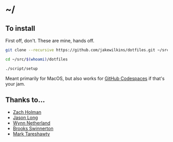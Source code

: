# ~/

## To install

First off, don't. These are mine, hands off.

```sh
git clone --recursive https://github.com/jakewilkins/dotfiles.git ~/src/$(whoami)/dotfiles
```

```sh
cd ~/src/$(whoami)/dotfiles
```

```sh
./script/setup
```

Meant primarily for MacOS, but also works for [GitHub Codespaces](https://docs.github.com/en/codespaces/customizing-your-codespace/personalizing-codespaces-for-your-account#dotfiles) if that's your jam.

## Thanks to...

* [Zach Holman](https://github.com/holman/dotfiles)
* [Jason Long](https://github.com/jasonlong/dotfiles)
* [Wynn Netherland](https://github.com/pengwynn/dotfiles)
* [Brooks Swinnerton](https://github.com/bswinnerton/dotfiles)
* [Mark Tareshawty](https://github.com/tarebyte/dotfiles)
